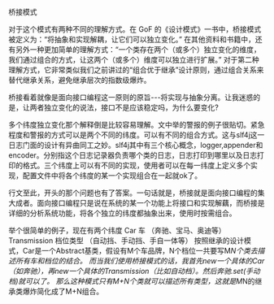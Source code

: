 桥接模式

对于这个模式有两种不同的理解方式。在 GoF 的《设计模式》一书中，桥接模式被定义为：“将抽象和实现解耦，让它们可以独立变化。”
在其他资料和书籍中，还有另外一种更加简单的理解方式：“一个类存在两个（或多个）独立变化的维度，我们通过组合的方式，让这两个（或多个）维度可以独立进行扩展。”
对于第二种理解方式，它非常类似我们之前讲过的“组合优于继承”设计原则，通过组合关系来替代继承关系，避免继承层次的指数级爆炸。


桥接看着就像是面向接口编程这一原则的原旨---将实现与抽象分离。让我迷惑的是，让两者独立变化的说法，接口不是应该稳定吗，为什么要变化?

多个纬度独立变化那个解释倒是比较容易理解。文中举的警报的例子很贴切。紧急程度和警报的方式可以是两个不同的纬度。可以有不同的组合方式。这与slf4j这一日志门面的设计有异曲同工之妙。slf4j其中有三个核心概念，logger,appender和encoder。分别指这个日志记录器负责哪个类的日志，日志打印到哪里以及日志打印的格式。三个纬度上可以有不同的实现，使用者可以在每一纬度上定义多个实现，配置文件中将各个纬度的某一个实现组合在一起就ok了。

行文至此，开头的那个问题也有了答案。一句话就是，桥接就是面向接口编程的集大成者。面向接口编程只是说在系统的某一个功能上将接口和实现解藕，而桥接是详细的分析系统功能，将各个独立的纬度都抽象出来，使用时按需组合。


举个很简单的例子，现在有两个纬度
Car 车 （奔驰、宝马、奥迪等）
Transmission 档位类型 （自动挡、手动挡、手自一体等）
按照继承的设计模式，Car是一个Abstract基类，假设有M个车品牌，N个档位一共要写M*N个类去描述所有车和档位的结合。
而当我们使用桥接模式的话，我首先new一个具体的Car（如奔驰），再new一个具体的Transmission（比如自动档）。然后奔驰.set(手动档)就可以了。
那么这种模式只有M+N个类就可以描述所有类型，这就是M*N的继承类爆炸简化成了M+N组合。
